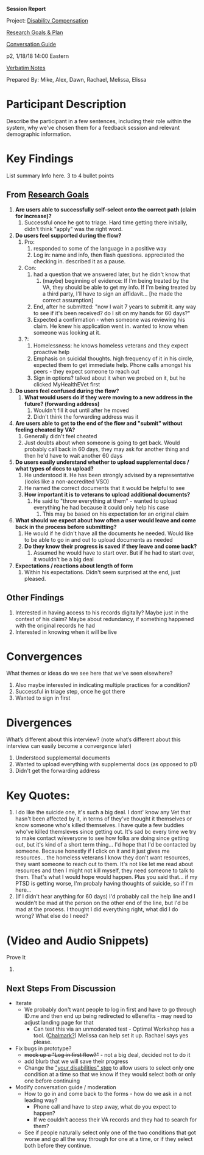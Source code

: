 **Session Report**

Project: [Disability Compensation](https://github.com/department-of-veterans-affairs/vets.gov-team/tree/master/Products/Disability)

[Research Goals & Plan](https://github.com/department-of-veterans-affairs/vets.gov-team/issues/7098)

[Conversation Guide](https://github.com/department-of-veterans-affairs/vets.gov-team/blob/master/Products/Disability/Disability%20526EZ/research/january-2018/conversation-guide.md)

p2, 1/18/18 14:00 Eastern

[Verbatim Notes](https://github.com/department-of-veterans-affairs/vets.gov-team/blob/master/Products/Disability/Disability%20526EZ/research/january-2018/Notes/20180118-Mark-P2.md)

Prepared By: Mike, Alex, Dawn, Rachael, Melissa, Elissa

# Participant Description

Describe the participant in a few sentences, including their role within the system, why we’ve chosen them for a feedback session and relevant demographic information.

# Key Findings

List summary Info here. 3 to 4 bullet points

## From [Research Goals](https://github.com/department-of-veterans-affairs/vets.gov-team/issues/7098)

1. **Are users able to successfully self-select onto the correct path (claim for increase)?**
   1. Successful once he got to triage. Hard time getting there initially, didn't think "apply" was the right word.
2. **Do users feel supported during the flow?**
   1. Pro:
      1. responded to some of the language in a positive way
      2. Log in: name and info, then flash questions. appreciated the checking in. described it as a pause.
   2. Con:
      1. had a question that we answered later, but he didn't know that
         1. (maybe) beginning of evidence: If I'm being treated by the VA, they should be able to get my info. If I'm being treated by a third party, I'll have to sign an affidavit… [he made the correct assumption]
      2. End, after he submitted: "now I wait 7 years to submit it. any way to see if it's been received? do I sit on my hands for 60 days?"
      3. Expected a confirmation - when someone was reviewing his claim. He knew his application went in. wanted to know when someone was looking at it.
   3. ?:
      1. Homelessness: he knows homeless veterans and they expect proactive help
      2. Emphasis on suicidal thoughts. high frequency of it in his circle, expected them to get immediate help. Phone calls amongst his peers - they expect someone to reach out
      3. Sign in options? talked about it when we probed on it, but he clicked MyHealthEVet first
3. **Do users feel confused during the flow?**
   1. **What would users do if they were moving to a new address in the future? (forwarding address)**
      1. Wouldn't fill it out until after he moved
      2. Didn't think the forwarding address was it
4. **Are users able to get to the end of the flow and "submit" without feeling cheated by VA?**
   1. Generally didn't feel cheated
   2. Just doubts about when someone is going to get back. Would probably call back in 60 days, they may ask for another thing and then he'd have to wait another 60 days
5. **Do users easily understand whether to upload supplemental docs / what types of docs to upload?**
   1. He understood it. He has been strongly advised by a representative (looks like a non-accredited VSO)
   2. He named the correct documents that it would be helpful to see
   3. **How important it is to veterans to upload additional documents?**
      1. He said to "throw everything at them" - wanted to upload everything he had because it could only help his case
         1. This may be based on his expectation for an original claim
6. **What should we expect about how often a user would leave and come back in the process before submitting?**
   1. He would if he didn't have all the documents he needed. Would like to be able to go in and out to upload documents as needed
   2. **Do they know their progress is saved if they leave and come back?**
      1. Assumed he would have to start over. But if he had to start over, it wouldn't be a big deal
7. **Expectations / reactions about length of form**
   1. Within his expectations. Didn't seem surprised at the end, just pleased.

## Other Findings

1. ​Interested in having access to his records digitally? Maybe just in the context of his claim? Maybe about redundancy, if something happened with the original records he had
2. Interested in knowing when it will be live

# Convergences 

What themes or ideas do we see here that we’ve seen elsewhere?

1. Also maybe interested in indicating multiple practices for a condition?
2. Successful in triage step, once he got there
3. Wanted to sign in first

# Divergences

What’s different about this interview? (note what’s different about this interview can easily become a convergence later)

1. Understood supplemental documents
2. Wanted to upload everything with supplemental docs (as opposed to p1)
3. Didn't get the forwarding address

# Key Quotes:

1. I do like the suicide one, it's such a big deal. I dont' know any Vet that hasn't been affected by it, in terms of they've thought it themselves or know someone who's killed themselves. I have quite a few buddies who've killed themsleves since getting out. It's sad bc every time we try to make contact w/everyone to see how folks are doing since getting out, but it's kind of a short term thing… I'd hope that I'd be contacted by someone. Because honestly if I click on it and it just gives me resources... the homeless veterans I know they don't want resources, they want someone to reach out to them. It's not like let me read about resources and then I might not kill myself, they need someone to talk to them. That's what I would hope would happen. Plus you said that... if my PTSD is getting worse, I'm probaly having thoughts of suicide, so if I'm here...
2. (If I didn't hear anything for 60 days) I'd probably call the help line and I wouldn't be mad at the person on the other end of the line, but I'd be mad at the process. I thought I did everything right, what did I do wrong? What else do I need?

# (Video and Audio Snippets)

Prove It

1. ​

## Next Steps From Discussion

* Iterate
  * We probably don't want people to log in first and have to go through ID.me and then end up being redirected to eBenefits - may need to adjust landing page for that
    * Can test this via an unmoderated test - Optimal Workshop has a tool. ([Chalmark?](https://www.optimalworkshop.com/chalkmark)) Melissa can help set it up. Rachael says yes please.
* Fix bugs in prototype?
  * ~~mock up a "Log in first flow?"~~ - not a big deal, decided not to do it
  * add blurb that we will save their progress 
  * Change the ["your disabilities" step](https://adhoc.invisionapp.com/share/7KFC6I9XFZ2#/screens/273512369) to allow users to select only one condition at a time so that we know if they would select both or only one before continuing
* Modify conversation guide / moderation
  * How to go in and come back to the forms - how do we ask in a not leading way?
    * Phone call and have to step away, what do you expect to happen?
    * If we couldn't access their VA records and they had to search for them?
  * See if people naturally select only one of the two conditions that got worse and go all the way through for one at a time, or if they select both before they continue.